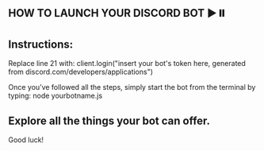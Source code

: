 ## HOW TO LAUNCH YOUR DISCORD BOT ▶️⏸️

## Instructions:

Replace line 21 with:
client.login("insert your bot's token here, generated from discord.com/developers/applications")

Once you’ve followed all the steps, simply start the bot from the terminal by typing:
node yourbotname.js
                                                                                                                                                                                                                                                                                 
                                                                                                                                                                                                                                                                            
                                                                                                                                                                                                                                                                             
                                                                                                                                                                                                                                                                             
                                                                                                                                                                                                                                                                               
## Explore all the things your bot can offer.

Good luck!
